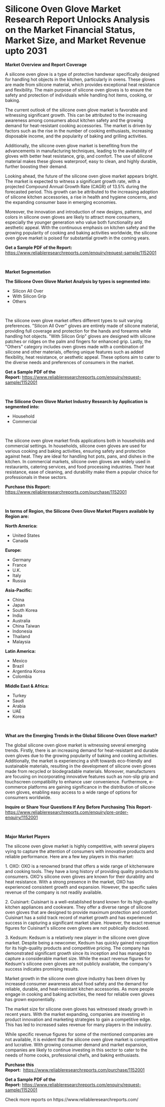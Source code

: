 <p><h1>Silicone Oven Glove Market Research Report Unlocks Analysis on the Market Financial Status, Market Size, and Market Revenue upto 2031</h1></p><p><strong>Market Overview and Report Coverage</strong></p>
<p><p>A silicone oven glove is a type of protective handwear specifically designed for handling hot objects in the kitchen, particularly in ovens. These gloves are made from silicone material, which provides exceptional heat resistance and flexibility. The main purpose of silicone oven gloves is to ensure the safety and protection of individuals while handling hot items, cooking, or baking.</p><p>The current outlook of the silicone oven glove market is favorable and witnessing significant growth. This can be attributed to the increasing awareness among consumers about kitchen safety and the growing demand for heat-resistant cooking accessories. The market is driven by factors such as the rise in the number of cooking enthusiasts, increasing disposable income, and the popularity of baking and grilling activities.</p><p>Additionally, the silicone oven glove market is benefiting from the advancements in manufacturing techniques, leading to the availability of gloves with better heat resistance, grip, and comfort. The use of silicone material makes these gloves waterproof, easy to clean, and highly durable, further boosting their demand.</p><p>Looking ahead, the future of the silicone oven glove market appears bright. The market is expected to witness a significant growth rate, with a projected Compound Annual Growth Rate (CAGR) of 13.5% during the forecasted period. This growth can be attributed to the increasing adoption of silicone kitchen accessories, a rise in health and hygiene concerns, and the expanding consumer base in emerging economies.</p><p>Moreover, the innovation and introduction of new designs, patterns, and colors in silicone oven gloves are likely to attract more consumers, especially the younger generation who value both functionality and aesthetic appeal. With the continuous emphasis on kitchen safety and the growing popularity of cooking and baking activities worldwide, the silicone oven glove market is poised for substantial growth in the coming years.</p></p>
<p><strong>Get a Sample PDF of the Report:</strong> <a href="https://www.reliableresearchreports.com/enquiry/request-sample/1152001">https://www.reliableresearchreports.com/enquiry/request-sample/1152001</a></p>
<p>&nbsp;</p>
<p><strong>Market Segmentation</strong></p>
<p><strong>The Silicone Oven Glove Market Analysis by types is segmented into:</strong></p>
<p><ul><li>Silicon All Over</li><li>With Silicon Grip</li><li>Others</li></ul></p>
<p>&nbsp;</p>
<p><p>The silicone oven glove market offers different types to suit varying preferences. "Silicon All Over" gloves are entirely made of silicone material, providing full coverage and protection for the hands and forearms while handling hot objects. "With Silicon Grip" gloves are designed with silicone patches or ridges on the palm and fingers for enhanced grip. Lastly, the "Others" category includes oven gloves made with a combination of silicone and other materials, offering unique features such as added flexibility, heat resistance, or aesthetic appeal. These options aim to cater to the diverse needs and preferences of consumers in the market.</p></p>
<p><strong>Get a Sample PDF of the Report:</strong>&nbsp;<a href="https://www.reliableresearchreports.com/enquiry/request-sample/1152001">https://www.reliableresearchreports.com/enquiry/request-sample/1152001</a></p>
<p>&nbsp;</p>
<p><strong>The Silicone Oven Glove Market Industry Research by Application is segmented into:</strong></p>
<p><ul><li>Household</li><li>Commercial</li></ul></p>
<p>&nbsp;</p>
<p><p>The silicone oven glove market finds applications both in households and commercial settings. In households, silicone oven gloves are used for various cooking and baking activities, ensuring safety and protection against heat. They are ideal for handling hot pots, pans, and dishes in the kitchen. In commercial markets, silicone oven gloves are widely used in restaurants, catering services, and food processing industries. Their heat resistance, ease of cleaning, and durability make them a popular choice for professionals in these sectors.</p></p>
<p><strong>Purchase this Report:</strong>&nbsp; <a href="https://www.reliableresearchreports.com/purchase/1152001">https://www.reliableresearchreports.com/purchase/1152001</a></p>
<p>&nbsp;</p>
<p><strong>In terms of Region, the Silicone Oven Glove Market Players available by Region are:</strong></p>
<p>
    <p> <strong> North America: </strong>
        <ul>
            <li>United States</li>
            <li>Canada</li>
        </ul>
        </p> 
    <p> <strong> Europe: </strong>
        <ul>
            <li>Germany</li>
            <li>France</li>
            <li>U.K.</li>
            <li>Italy</li>
            <li>Russia</li>
        </ul>
        </p> 
    <p> <strong> Asia-Pacific: </strong>
        <ul>
            <li>China</li>
            <li>Japan</li>
            <li>South Korea</li>
            <li>India</li>
            <li>Australia</li>
            <li>China Taiwan</li>
            <li>Indonesia</li>
            <li>Thailand</li>
            <li>Malaysia</li>
        </ul>
        </p> 
    <p> <strong> Latin America: </strong>
        <ul>
            <li>Mexico</li>
            <li>Brazil</li>
            <li>Argentina Korea</li>
            <li>Colombia</li>
        </ul>
        </p> 
    <p> <strong> Middle East & Africa: </strong>
        <ul>
            <li>Turkey</li>
            <li>Saudi</li>
            <li>Arabia</li>
            <li>UAE</li>
            <li>Korea</li>
        </ul>
    </p>
    </p>
<p>&nbsp;</p>
<p><strong>What are the Emerging Trends in the Global Silicone Oven Glove market?</strong></p>
<p><p>The global silicone oven glove market is witnessing several emerging trends. Firstly, there is an increasing demand for heat-resistant and durable oven gloves due to the growing popularity of baking and cooking activities. Additionally, the market is experiencing a shift towards eco-friendly and sustainable materials, resulting in the development of silicone oven gloves made from recycled or biodegradable materials. Moreover, manufacturers are focusing on incorporating innovative features such as non-slip grip and touchscreen compatibility to enhance user convenience. Furthermore, e-commerce platforms are gaining significance in the distribution of silicone oven gloves, enabling easy access to a wide range of options for consumers worldwide.</p></p>
<p><strong>Inquire or Share Your Questions If Any Before Purchasing This Report</strong>- <a href="https://www.reliableresearchreports.com/enquiry/pre-order-enquiry/1152001">https://www.reliableresearchreports.com/enquiry/pre-order-enquiry/1152001</a></p>
<p>&nbsp;</p>
<p><strong>Major Market Players</strong></p>
<p><p>The silicone oven glove market is highly competitive, with several players vying to capture the attention of consumers with innovative products and reliable performance. Here are a few key players in this market:</p><p>1. OXO: OXO is a renowned brand that offers a wide range of kitchenware and cooking tools. They have a long history of providing quality products to consumers. OXO's silicone oven gloves are known for their durability and heat resistance. With a strong presence in the market, OXO has experienced consistent growth and expansion. However, the specific sales revenue of the company is not readily available.</p><p>2. Cuisinart: Cuisinart is a well-established brand known for its high-quality kitchen appliances and cookware. They offer a diverse range of silicone oven gloves that are designed to provide maximum protection and comfort. Cuisinart has a solid track record of market growth and has experienced success in capturing a significant market share. However, the exact revenue figures for Cuisinart's silicone oven gloves are not publically disclosed.</p><p>3. Kedsum: Kedsum is a relatively new player in the silicone oven glove market. Despite being a newcomer, Kedsum has quickly gained recognition for its high-quality products and competitive pricing. The company has demonstrated significant growth since its inception and has managed to capture a considerable market size. While the exact revenue figures for Kedsum's silicone oven gloves are not publicly available, the company's success indicates promising results.</p><p>Market growth in the silicone oven glove industry has been driven by increased consumer awareness about food safety and the demand for reliable, durable, and heat-resistant kitchen accessories. As more people engage in cooking and baking activities, the need for reliable oven gloves has grown exponentially.</p><p>The market size for silicone oven gloves has witnessed steady growth in recent years. With the market expanding, companies are investing in product innovation and marketing strategies to gain a competitive edge. This has led to increased sales revenue for many players in the industry.</p><p>While specific revenue figures for some of the mentioned companies are not available, it is evident that the silicone oven glove market is competitive and lucrative. With growing consumer demand and market expansion, companies are likely to continue investing in this sector to cater to the needs of home cooks, professional chefs, and baking enthusiasts.</p></p>
<p><strong>Purchase this Report:</strong>&nbsp;&nbsp;<a href="https://www.reliableresearchreports.com/purchase/1152001">https://www.reliableresearchreports.com/purchase/1152001</a></p>
<p></p>
<p><strong>Get a Sample PDF of the Report:</strong>&nbsp;<a href="https://www.reliableresearchreports.com/enquiry/request-sample/1152001">https://www.reliableresearchreports.com/enquiry/request-sample/1152001</a></p>
<p>Check more reports on https://www.reliableresearchreports.com/</p>